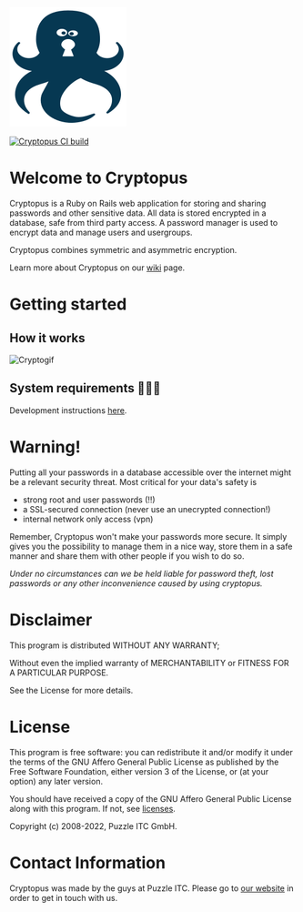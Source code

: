 ![logo](https://raw.githubusercontent.com/puzzle/cryptopus/57f8ad8de410e4a0ba16227620727787f22c7d1c/frontend/public/assets/images/cryptopussy.svg)

[![Cryptopus CI build](https://github.com/puzzle/cryptopus/actions/workflows/build.yml/badge.svg)](https://github.com/puzzle/cryptopus/actions/workflows/build.yml)
# Welcome to Cryptopus

Cryptopus is a Ruby on Rails web application for storing and sharing
passwords and other sensitive data.
All data is stored encrypted in a database, safe from third party access.
A password manager is used to encrypt data and manage users and usergroups.

Cryptopus combines symmetric and asymmetric encryption.

Learn more about Cryptopus on our [wiki](https://github.com/puzzle/cryptopus/wiki) page.

# Getting started
## How it works
![Cryptogif](https://github.com/puzzle/cryptopus/assets/88040929/64d10f03-b2b4-4dc8-9153-ab01d38c0947)

## System requirements 👩🏽‍💻
Development instructions [here][setup]. 

[setup]: https://github.com/puzzle/cryptopus/wiki/Development

# Warning!

Putting all your passwords in a database accessible over the internet
might be a relevant security threat. Most critical for your data's safety is

- strong root and user passwords (!!)
- a SSL-secured connection (never use an unecrypted connection!)
- internal network only access (vpn)

Remember, Cryptopus won't make your passwords more secure.
It simply gives you the possibility to manage them in a nice way,
store them in a safe manner and share them with other people if you wish to do so.

_Under no circumstances can we be held liable for password theft,
lost passwords or any other inconvenience caused by using cryptopus._

# Disclaimer

This program is distributed WITHOUT ANY WARRANTY;

Without even the implied warranty of MERCHANTABILITY
or FITNESS FOR A PARTICULAR PURPOSE.

See the License for more details.

# License

This program is free software: you can redistribute it and/or modify it
under the terms of the GNU Affero General Public License as published by
the Free Software Foundation, either version 3 of the License, or (at
your option) any later version.

You should have received a copy of the GNU Affero General Public License
along with this program. If not, see
[licenses](http://www.gnu.org/licenses/).

Copyright (c) 2008-2022, Puzzle ITC GmbH.

# Contact Information

Cryptopus was made by the guys at Puzzle ITC. Please go to
[our website](http://www.puzzle.ch/) in order to get in touch
with us.
